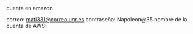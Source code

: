 cuenta en amazon

correo: mati331@correo.ugr.es
contraseña: Napoleon@35
nombre de la cuenta de AWS: 
